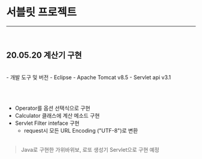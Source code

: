 # 서블릿 프로젝트
<hr><br>

## 20.05.20 계산기 구현
<br>
- 개발 도구 및 버전
  - Eclipse
  - Apache Tomcat v8.5
  - Servlet api v3.1
 
<br><br>

- Operator를 옵션 선택식으로 구현
- Calculator 클래스에 계산 메소드 구현
- Servlet Filter inteface 구현
  - request시 모든 URL Encoding ("UTF-8")로 변환
<br><br>

> Java로 구현한 가위바위보, 로또 생성기 Servlet으로 구현 예정
